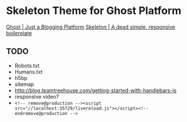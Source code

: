 Skeleton Theme for Ghost Platform
====

[Ghost | Just a Blogging Platform](https://ghost.org/)
[Skeleton | A dead simple, responsive boilerplate](http://getskeleton.com/)

TODO
----

* Robots.txt
* Humans.txt
* h5bp
* sitemap
* http://blog.teamtreehouse.com/getting-started-with-handlebars-js
* responsive video?
* `<!-- remove@production --><script src="//localhost:35729/livereload.js"></script><!-- endremove@production -->`